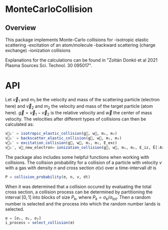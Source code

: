 # MonteCarloCollision
## Overview
This package implements Monte-Carlo collisions for 
-isotropic elastic scattering
-excitation of an atom/molecule
-backward scattering (charge exchange)
-ionization collisions

Explanations for the calculations can be found in "Zoltán Donkó et al 2021 Plasma Sources Sci. Technol. 30 095017".

# API
Let $\vec{v}_1$ and $m_1$ be the velocity and mass of the scattering particle (electron here) and  $\vec{v}_2$ and $m_2$ the velocity and mass of the target particle (atom here). $\vec{g}=\vec{v}_1 - \vec{v}_2$ is the relative velocity and $\vec{w}$ the center of mass velocity. 
The velocities after different types of collisions can then be calculated as:
```julia
v⃗₁′ = isotropic_elastic_collision(g⃗, w⃗, m₁, m₂)
v⃗₁′ = backscatter_elastic_collision(g⃗, w⃗, m₁, m₂)
v⃗₁′ = excitation_collision(g⃗, w⃗, m₁, m₂, E_exc)
v⃗₁′, v⃗_new_electron= ionization_collision(g⃗, w⃗, m₁, m₂, E_iz, Ē[:Ar])
```

The package also includes some helpful functions when working with collisions. The collision probability for a collision of a particle with velocity $v$ with a gas with density $n$ and cross section $\sigma(v)$ over a time-intervall $dt$ is
```julia
P = collision_probability(σ, n, v, dt)
```
When it was determined that a collision occured by evaluating the total cross section, a collision process can be determined by partitioning the interval $[0,1]$ into blocks of size $P_k$, where $P_k=\sigma_k / \sigma_{tot}$. Then a random number is selected and the process into which the random number lands is selected.
```julia
σ = [σ₁, σ₂, σ₃]
i_process = select_collision(σ)
```

